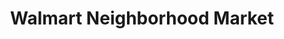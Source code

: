 ---
title: "Walmart Neighborhood Market"
url: /oviedo/walmart-neighborhood-market/
shop: supermarket
---